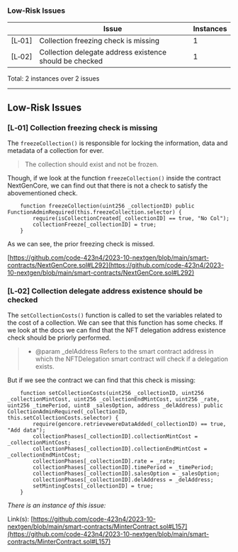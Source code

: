 ### Low-Risk Issues  
  
| | Issue | Instances |  
| --- | --- | --- |  
| [L‑01] | Collection freezing check is missing | 1 |  
| [L‑02] | Collection delegate address existence should be checked | 1 |  
  
Total: 2 instances over 2 issues  
  
---  
  
## Low-Risk Issues  
  
### [L‑01] **Collection freezing check is missing**  
  
The `freezeCollection()` is responsible for locking the information, data and metadata of a collection for ever.

> The collection should exist and not be frozen.

Though, if we look at the function `freezeCollection()` inside the contract NextGenCore, we can find out that there is not a check to satisfy the abovementioned check.

```Solidity  
    function freezeCollection(uint256 _collectionID) public FunctionAdminRequired(this.freezeCollection.selector) {
        require(isCollectionCreated[_collectionID] == true, "No Col");
        collectionFreeze[_collectionID] = true;
    }
```
As we can see, the prior freezing check is missed.  
  
[https://github.com/code-423n4/2023-10-nextgen/blob/main/smart-contracts/NextGenCore.sol#L292](https://github.com/code-423n4/2023-10-nextgen/blob/main/smart-contracts/NextGenCore.sol#L292)  
  
### [L‑02] **Collection delegate address existence should be checked**  
  
The `setCollectionCosts()` function is called to set the variables related to the cost of a collection. We can see that this function has some checks. If we look at the docs we can find that the NFT delegation address existence check should be priorly performed.

> * @param _delAddress Refers to the smart contract address in which the NFTDelegation smart contract will check if a delegation exists.

But if we see the contract we can find that this check is missing:

```solidity  
    function setCollectionCosts(uint256 _collectionID, uint256 _collectionMintCost, uint256 _collectionEndMintCost, uint256 _rate, uint256 _timePeriod, uint8 _salesOption, address _delAddress) public CollectionAdminRequired(_collectionID, this.setCollectionCosts.selector) {
        require(gencore.retrievewereDataAdded(_collectionID) == true, "Add data");
        collectionPhases[_collectionID].collectionMintCost = _collectionMintCost;
        collectionPhases[_collectionID].collectionEndMintCost = _collectionEndMintCost;
        collectionPhases[_collectionID].rate = _rate;
        collectionPhases[_collectionID].timePeriod = _timePeriod;
        collectionPhases[_collectionID].salesOption = _salesOption;
        collectionPhases[_collectionID].delAddress = _delAddress;
        setMintingCosts[_collectionID] = true;
    }
```  

*There is an instance of this issue:*  
  

  
Link(s): [https://github.com/code-423n4/2023-10-nextgen/blob/main/smart-contracts/MinterContract.sol#L157](https://github.com/code-423n4/2023-10-nextgen/blob/main/smart-contracts/MinterContract.sol#L157)  
  